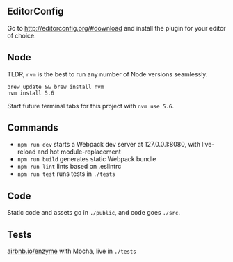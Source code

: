 ## EditorConfig

Go to http://editorconfig.org/#download and install the plugin for your editor of choice.

## Node

TLDR, `nvm` is the best to run any number of Node versions seamlessly.

```
brew update && brew install nvm
nvm install 5.6
```

Start future terminal tabs for this project with `nvm use 5.6`.

## Commands

- `npm run dev` starts a Webpack dev server at 127.0.0.1:8080, with live-reload and hot module-replacement
- `npm run build` generates static Webpack bundle
- `npm run lint` lints based on .eslintrc
- `npm run test` runs tests in `./tests`

## Code

Static code and assets go in `./public`, and code goes `./src`.

## Tests

[airbnb.io/enzyme](http://airbnb.io/enzyme) with Mocha, live in `./tests`
